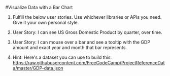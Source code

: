 #Visualize Data with a Bar Chart

1. Fulfill the below user stories. Use whichever libraries or APIs you need. Give it your own personal style.

2. User Story: I can see US Gross Domestic Product by quarter, over time.

3. User Story: I can mouse over a bar and see a tooltip with the GDP amount and exact year and month that bar represents.

4. Hint: Here's a dataset you can use to build this: https://raw.githubusercontent.com/FreeCodeCamp/ProjectReferenceData/master/GDP-data.json
